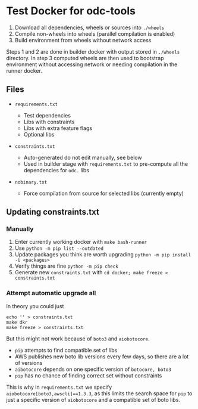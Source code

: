 # Test Docker for odc-tools

1. Download all dependencies, wheels or sources into `./wheels`
2. Compile non-wheels into wheels (parallel compilation is enabled)
3. Build environment from wheels without network access

Steps 1 and 2 are done in builder docker with output stored in `./wheels`
directory. In step 3 computed wheels are then used to bootstrap environment
without accessing network or needing compilation in the runner docker.

## Files

- `requirements.txt`
   - Test dependencies
   - Libs with constraints
   - Libs with extra feature flags
   - Optional libs

- `constraints.txt`
   - Auto-generated do not edit manually, see below
   - Used in builder stage with `requirements.txt` to pre-compute all the dependencies for `odc.` libs

- `nobinary.txt`
  - Force compilation from source for selected libs (currently empty)

## Updating constraints.txt

### Manually

1. Enter currently working docker with `make bash-runner`
2. Use `python -m pip list --outdated`
3. Update packages you think are worth upgrading `python -m pip install -U <packages>`
4. Verify things are fine `python -m pip check`
5. Generate new `constraints.txt` with `cd docker; make freeze > constraints.txt`


### Attempt automatic upgrade all

In theory you could just

```
echo '' > constraints.txt
make dkr
make freeze > constraints.txt
```

But this might not work because of `boto3` and `aiobotocore`.

- `pip` attempts to find compatible set of libs
- AWS publishes new boto lib versions every few days, so there are a lot of versions
- `aibotocore` depends on one specific version of `botocore, boto3`
- `pip` has no chance of finding correct set without constraints

This is why in `requirements.txt` we specify `aiobotocore[boto3,awscli]==1.3.3`,
as this limits the search space for `pip` to just a specific version of
`aiobotocore` and a compatible set of boto libs.
